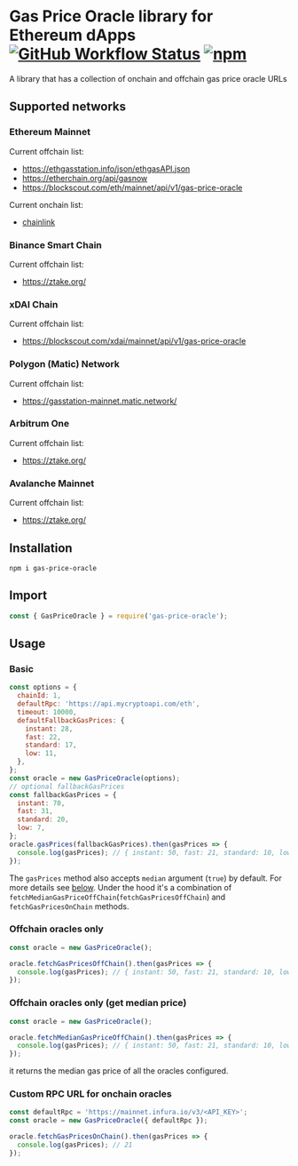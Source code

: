 # Gas Price Oracle library for Ethereum dApps [![GitHub Workflow Status](https://img.shields.io/github/workflow/status/peppersec/gas-price-oracle/Node.js%20CI)](https://github.com/peppersec/gas-price-oracle/actions) [![npm](https://img.shields.io/npm/v/gas-price-oracle)](https://www.npmjs.com/package/gas-price-oracle)

A library that has a collection of onchain and offchain gas price oracle URLs

## Supported networks

### Ethereum Mainnet

Current offchain list:

- https://ethgasstation.info/json/ethgasAPI.json
- https://etherchain.org/api/gasnow
- https://blockscout.com/eth/mainnet/api/v1/gas-price-oracle

Current onchain list:

- [chainlink](https://etherscan.io/address/0x169e633a2d1e6c10dd91238ba11c4a708dfef37c#readContract)

### Binance Smart Chain

Current offchain list:

- https://ztake.org/

### xDAI Chain

Current offchain list:

- https://blockscout.com/xdai/mainnet/api/v1/gas-price-oracle

### Polygon (Matic) Network

Current offchain list:

- https://gasstation-mainnet.matic.network/

### Arbitrum One

Current offchain list:

- https://ztake.org/

### Avalanche Mainnet

Current offchain list:

- https://ztake.org/

## Installation

`npm i gas-price-oracle`

## Import

```js
const { GasPriceOracle } = require('gas-price-oracle');
```

## Usage

### Basic

```js
const options = {
  chainId: 1,
  defaultRpc: 'https://api.mycryptoapi.com/eth',
  timeout: 10000,
  defaultFallbackGasPrices: {
    instant: 28,
    fast: 22,
    standard: 17,
    low: 11,
  },
};
const oracle = new GasPriceOracle(options);
// optional fallbackGasPrices
const fallbackGasPrices = {
  instant: 70,
  fast: 31,
  standard: 20,
  low: 7,
};
oracle.gasPrices(fallbackGasPrices).then(gasPrices => {
  console.log(gasPrices); // { instant: 50, fast: 21, standard: 10, low: 3 }
});
```

The `gasPrices` method also accepts `median` argument (`true`) by default. For more details see [below](#offchain-oracles-only-get-median-price).
Under the hood it's a combination of `fetchMedianGasPriceOffChain`(`fetchGasPricesOffChain`) and `fetchGasPricesOnChain` methods.

### Offchain oracles only

```js
const oracle = new GasPriceOracle();

oracle.fetchGasPricesOffChain().then(gasPrices => {
  console.log(gasPrices); // { instant: 50, fast: 21, standard: 10, low: 3 }
});
```

### Offchain oracles only (get median price)

```js
const oracle = new GasPriceOracle();

oracle.fetchMedianGasPriceOffChain().then(gasPrices => {
  console.log(gasPrices); // { instant: 50, fast: 21, standard: 10, low: 3 }
});
```

it returns the median gas price of all the oracles configured.

### Custom RPC URL for onchain oracles

```js
const defaultRpc = 'https://mainnet.infura.io/v3/<API_KEY>';
const oracle = new GasPriceOracle({ defaultRpc });

oracle.fetchGasPricesOnChain().then(gasPrices => {
  console.log(gasPrices); // 21
});
```
